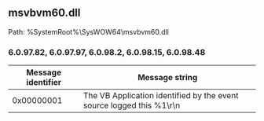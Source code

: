 ## msvbvm60.dll

Path: %SystemRoot%\SysWOW64\msvbvm60.dll

### 6.0.97.82, 6.0.97.97, 6.0.98.2, 6.0.98.15, 6.0.98.48

Message identifier | Message string
--- | ---
0x00000001 | The VB Application identified by the event source logged this %1\r\n
